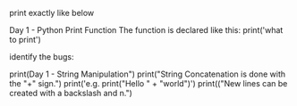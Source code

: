 
print exactly like below



Day 1 - Python Print Function
The function is declared like this:
print('what to print')


identify the bugs:

print(Day 1 - String Manipulation")
print("String Concatenation is done with the "+" sign.")
  print('e.g. print("Hello " + "world")')
print(("New lines can be created with a backslash and n.")



